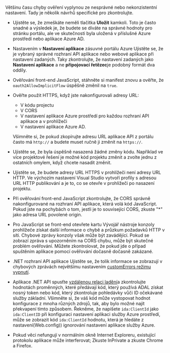 Většinu času chyby ověření vyplynou ze nesprávné nebo nekonzistentní nastavení. Tady je několik návrhů specifické pro zkontrolujte.

* Ujistěte se, že zmeškáte neměli tlačítka **Uložit** kamkoli. Toto je často snadné a výsledek je, že budete se díváte na správné hodnoty pro stránku portálu, ale ve skutečnosti byla uložená v příslušné Azure prostředí nebo aplikace Azure AD.
* Nastavením v **Nastavení aplikace** zásuvné portálu Azure Ujistěte se, že je vybraný správné rozhraní API aplikace nebo webové aplikace při nastavení zadaných.  Taky zkontrolujte, že nastavení zadaných jako **Nastavení aplikace** a ne **připojovací řetězec**je podobný formát dva oddíly.
* Ověřování front-end JavaScript, stáhněte si manifest znovu a ověřte, že `oauth2AllowImplicitFlow` úspěšně změnil na `true`.
* Ověřte použit HTTPS, když jste nakonfigurovali adresy URL:

    * V kódu projectu
    * V CORS
    * V nastavení aplikace Azure prostředí pro každou rozhraní API aplikace a v prohlížeči
    * V nastavení aplikace Azure AD.
    
    Všimněte si, že pokud zkopírujte adresu URL aplikace API z portálu často má `http://` a budete muset ručně ji změnit na `https://`.

* Ujistěte se, že byla úspěšně nasazená žádné změny kódu. Například ve více projektové řešení je možné kód projektu změnit a zvolte jednu z ostatních omylem, když chcete nasadit změnit.
* Ujistěte se, že budete adresy URL HTTPS v prohlížeči není adresy URL HTTP. Ve výchozím nastavení Visual Studio vytvoří profily s adresou URL HTTP publikování a je to, co se otevře v prohlížeči po nasazení projektu.
* Při ověřování front-end JavaScript zkontrolujte, že CORS správně nakonfigurované na rozhraní API aplikace, která volá kód JavaScript. Pokud jste na pochybách o tom, jestli je to související CORS, zkuste "*" jako adresa URL povolené origin. 
* Pro JavaScript se front-end otevřete kartu Vývojář nástroje konzoly prohlížeče získat další informace o chybě a průzkum požadavků HTTP v síti. Chybové zprávy konzoly však může být zavádějící. Pokud se zobrazí zpráva s upozorněním na CORS chybu, může být skutečné problém ověřování. Můžete zkontrolovat, že pokud jde o případ spuštěním aplikace pomocí ověřování dočasně dočasně zakázané.
* .NET rozhraní API aplikace Ujistěte se, že tolik informace se zobrazují v chybových zprávách největšímu nastavením [customErrors režimu vypnutí](../app-service-web/web-sites-dotnet-troubleshoot-visual-studio.md#remoteview).
* Aplikace .NET API spusťte [vzdálenou relaci ladění](../app-service-web/web-sites-dotnet-troubleshoot-visual-studio.md#remotedebug)a zkontrolujte hodnotách proměnných, které předávají kód, který používá ADAL získat nosný token nebo kód, který zkontroluje pohledávky vůči ID očekávané služby základní. Všimněte si, že váš kód může vystopovat hodnot konfigurace z mnoha různých zdrojů, tak, aby bylo možné najít překvapení tímto způsobem. Řekněme, že napíšete `ida:ClientId` jako `ida:ClientID` při konfiguraci nastavení aplikaci služby Azure prostředí, může se zobrazit kód `ida:ClientId` hodnotu, která je hledáte z nastavení(Web.config)) ignorování nastavení aplikace služby Azure. 
* Pokud věci nefungují v normálním okně Internet Exploreru, existující protokolu aplikace může interferovat; Zkuste InPrivate a zkuste Chrome a Firefox.
